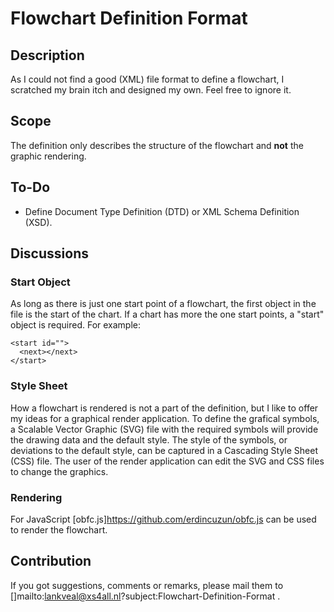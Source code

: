 # Flowchart Definition Format

## Description
As I could not find a good (XML) file format to define a flowchart, I scratched my brain itch and designed my own. Feel free to ignore it.

## Scope
The definition only describes the structure of the flowchart and **not** the graphic rendering.

## To-Do
- Define Document Type Definition (DTD) or XML Schema Definition (XSD).

## Discussions
### Start Object
As long as there is just one start point of a flowchart, the first object in the file is the start of the chart.
If a chart has more the one start points, a "start" object is required.
For example:
```
<start id="">
  <next></next>
</start>
```

### Style Sheet
How a flowchart is rendered is not a part of the definition, but I like to offer my ideas for a graphical render application.
To define the grafical symbols, a Scalable Vector Graphic (SVG) file with the required symbols will provide the drawing data and the default style.
The style of the symbols, or deviations to the default style, can be captured in a Cascading Style Sheet (CSS) file.
The user of the render application can edit the SVG and CSS files to change the graphics.

### Rendering
For JavaScript [obfc.js]https://github.com/erdincuzun/obfc.js can be used to render the flowchart.

## Contribution
If you got suggestions, comments or remarks, please mail them to []mailto:lankveal@xs4all.nl?subject:Flowchart-Definition-Format .

